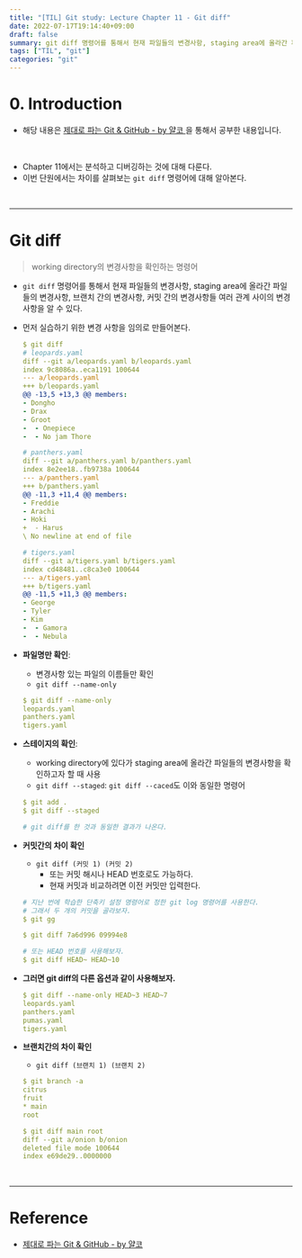 ```yaml
---
title: "[TIL] Git study: Lecture Chapter 11 - Git diff"
date: 2022-07-17T19:14:40+09:00
draft: false
summary: git diff 명령어를 통해서 현재 파일들의 변경사항, staging area에 올라간 파일들의 변경사항, 브랜치 간의 변경사항, 커밋 간의 변경사항들 여러 관계 사이의 변경사항을 알 수 있다.  
tags: ["TIL", "git"]
categories: "git"
---
```

# 0. Introduction

- 해당 내용은 [제대로 파는 Git & GitHub - by 얄코 ](https://www.inflearn.com/course/%EC%A0%9C%EB%8C%80%EB%A1%9C-%ED%8C%8C%EB%8A%94-%EA%B9%83/dashboard)을 통해서 공부한 내용입니다.

<br>

- Chapter 11에서는 분석하고 디버깅하는 것에 대해 다룬다.  
- 이번 단원에서는 차이를 살펴보는 `git diff` 명령어에 대해 알아본다.  

<br>

---

# Git diff

> working directory의 변경사항을 확인하는 명령어  

- `git diff` 명령어를 통해서 현재 파일들의 변경사항, staging area에 올라간 파일들의 변경사항, 브랜치 간의 변경사항, 커밋 간의 변경사항들 여러 관계 사이의 변경사항을 알 수 있다.  


- 먼저 실습하기 위한 변경 사항을 임의로 만들어본다.  

    ```yml
    $ git diff
    # leopards.yaml
    diff --git a/leopards.yaml b/leopards.yaml
    index 9c8086a..eca1191 100644
    --- a/leopards.yaml
    +++ b/leopards.yaml
    @@ -13,5 +13,3 @@ members:
    - Dongho
    - Drax
    - Groot
    -  - Onepiece
    -  - No jam Thore

    # panthers.yaml
    diff --git a/panthers.yaml b/panthers.yaml
    index 8e2ee18..fb9738a 100644
    --- a/panthers.yaml
    +++ b/panthers.yaml
    @@ -11,3 +11,4 @@ members:
    - Freddie
    - Arachi
    - Hoki
    +  - Harus
    \ No newline at end of file

    # tigers.yaml
    diff --git a/tigers.yaml b/tigers.yaml
    index cd48481..c8ca3e0 100644
    --- a/tigers.yaml
    +++ b/tigers.yaml
    @@ -11,5 +11,3 @@ members:
    - George
    - Tyler
    - Kim
    -  - Gamora
    -  - Nebula
    ```


- **파일명만 확인**: 
    - 변경사항 있는 파일의 이름들만 확인
    - `git diff --name-only`

    ```yml
    $ git diff --name-only
    leopards.yaml
    panthers.yaml
    tigers.yaml
    ```


- **스테이지의 확인**: 
    - working directory에 있다가 staging area에 올라간 파일들의 변경사항을 확인하고자 할 때 사용
    - `git diff --staged`: `git diff --caced`도 이와 동일한 명령어  

    ```yml
    $ git add .
    $ git diff --staged

    # git diff를 한 것과 동일한 결과가 나온다. 
    ```


- **커밋간의 차이 확인**
    - `git diff (커밋 1) (커밋 2)`
        - 또는 커밋 해시나 HEAD 번호로도 가능하다.  
        - 현재 커밋과 비교하려면 이전 커밋만 입력한다.  

    ```yml
    # 지난 번에 학습한 단축키 설정 명령어로 정한 git log 명령어를 사용한다.  
    # 그래서 두 개의 커밋을 골라보자.  
    $ git gg

    $ git diff 7a6d996 09994e8 

    # 또는 HEAD 번호를 사용해보자. 
    $ git diff HEAD~ HEAD~10
    ```

- **그러면 git diff의 다른 옵션과 같이 사용해보자.**  
    ```yml
    $ git diff --name-only HEAD~3 HEAD~7
    leopards.yaml
    panthers.yaml
    pumas.yaml
    tigers.yaml
    ```


- **브랜치간의 차이 확인**
    - `git diff (브랜치 1) (브랜치 2)`

    ```yml
    $ git branch -a 
    citrus
    fruit
    * main
    root

    $ git diff main root
    diff --git a/onion b/onion
    deleted file mode 100644
    index e69de29..0000000
    ```


<br>

---

# Reference

- [제대로 파는 Git & GitHub - by 얄코](https://www.inflearn.com/course/%EC%A0%9C%EB%8C%80%EB%A1%9C-%ED%8C%8C%EB%8A%94-%EA%B9%83/dashboard)
